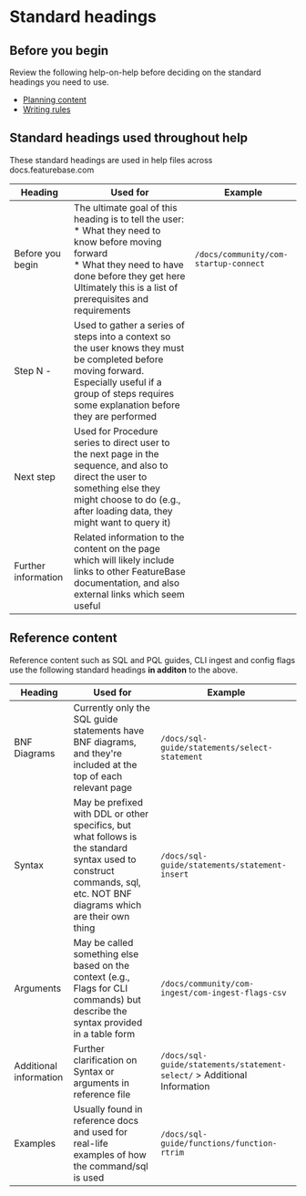 # Standard headings

## Before you begin
Review the following help-on-help before deciding on the standard headings you need to use.
* [Planning content](help-on-help/writing-help/writing-planning-content.md)
* [Writing rules](help-on-help/writing-help/writing-rules.md)

## Standard headings used throughout help

These standard headings are used in help files across docs.featurebase.com

| Heading | Used for | Example |
|---|---|---|
| Before you begin | The ultimate goal of this heading is to tell the user:<br/>* What they need to know before moving forward<br/>* What they need to have done before they get here<br/>Ultimately this is a list of prerequisites and requirements | `/docs/community/com-startup-connect` |
| Step N - <description> | Used to gather a series of steps into a context so the user knows they must be completed before moving forward. Especially useful if a group of steps requires some explanation before they are performed |
| Next step | Used for Procedure series to direct user to the next page in the sequence, and also to direct the user to something else they might choose to do (e.g., after loading data, they might want to query it) |
| Further information | Related information to the content on the page which will likely include links to other FeatureBase documentation, and also external links which seem useful |

## Reference content

Reference content such as SQL and PQL guides, CLI ingest and config flags use the following standard headings **in additon** to the above.

| Heading | Used for | Example |
|---|---|---|
| BNF Diagrams | Currently only the SQL guide statements have BNF diagrams, and they're included at the top of each relevant page | `/docs/sql-guide/statements/select-statement` |
| Syntax | May be prefixed with DDL or other specifics, but what follows is the standard syntax used to construct commands, sql, etc. NOT BNF diagrams which are their own thing | `/docs/sql-guide/statements/statement-insert` |
| Arguments | May be called something else based on the context (e.g., Flags for CLI commands) but describe the syntax provided in a table form | `/docs/community/com-ingest/com-ingest-flags-csv` |
| Additional information | Further clarification on Syntax or arguments in reference file | `/docs/sql-guide/statements/statement-select/` > Additional Information |
| Examples | Usually found in reference docs and used for real-life examples of how the command/sql is used | `/docs/sql-guide/functions/function-rtrim` |
